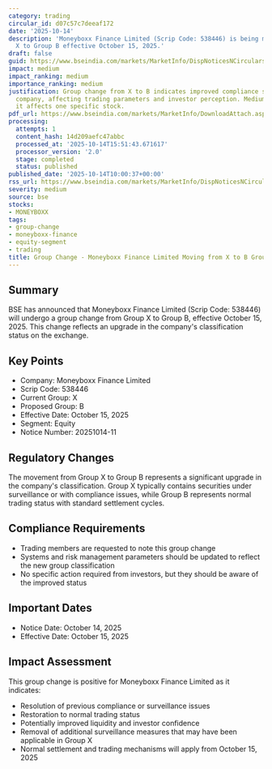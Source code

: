 ```yaml
---
category: trading
circular_id: d07c57c7deeaf172
date: '2025-10-14'
description: 'Moneyboxx Finance Limited (Scrip Code: 538446) is being moved from Group
  X to Group B effective October 15, 2025.'
draft: false
guid: https://www.bseindia.com/markets/MarketInfo/DispNoticesNCirculars.aspx?Noticeid={5C2540E6-BAFA-44A1-95A1-5DA2800CB1E9}&noticeno=20251014-11&dt=10/14/2025&icount=11&totcount=59&flag=0
impact: medium
impact_ranking: medium
importance_ranking: medium
justification: Group change from X to B indicates improved compliance status for the
  company, affecting trading parameters and investor perception. Medium impact as
  it affects one specific stock.
pdf_url: https://www.bseindia.com/markets/MarketInfo/DownloadAttach.aspx?id=20251014-11&attachedId=
processing:
  attempts: 1
  content_hash: 14d209aefc47abbc
  processed_at: '2025-10-14T15:51:43.671617'
  processor_version: '2.0'
  stage: completed
  status: published
published_date: '2025-10-14T10:00:37+00:00'
rss_url: https://www.bseindia.com/markets/MarketInfo/DispNoticesNCirculars.aspx?Noticeid={5C2540E6-BAFA-44A1-95A1-5DA2800CB1E9}&noticeno=20251014-11&dt=10/14/2025&icount=11&totcount=59&flag=0
severity: medium
source: bse
stocks:
- MONEYBOXX
tags:
- group-change
- moneyboxx-finance
- equity-segment
- trading
title: Group Change - Moneyboxx Finance Limited Moving from X to B Group
---
```


## Summary

BSE has announced that Moneyboxx Finance Limited (Scrip Code: 538446) will undergo a group change from Group X to Group B, effective October 15, 2025. This change reflects an upgrade in the company's classification status on the exchange.

## Key Points

- Company: Moneyboxx Finance Limited
- Scrip Code: 538446
- Current Group: X
- Proposed Group: B
- Effective Date: October 15, 2025
- Segment: Equity
- Notice Number: 20251014-11

## Regulatory Changes

The movement from Group X to Group B represents a significant upgrade in the company's classification. Group X typically contains securities under surveillance or with compliance issues, while Group B represents normal trading status with standard settlement cycles.

## Compliance Requirements

- Trading members are requested to note this group change
- Systems and risk management parameters should be updated to reflect the new group classification
- No specific action required from investors, but they should be aware of the improved status

## Important Dates

- Notice Date: October 14, 2025
- Effective Date: October 15, 2025

## Impact Assessment

This group change is positive for Moneyboxx Finance Limited as it indicates:
- Resolution of previous compliance or surveillance issues
- Restoration to normal trading status
- Potentially improved liquidity and investor confidence
- Removal of additional surveillance measures that may have been applicable in Group X
- Normal settlement and trading mechanisms will apply from October 15, 2025